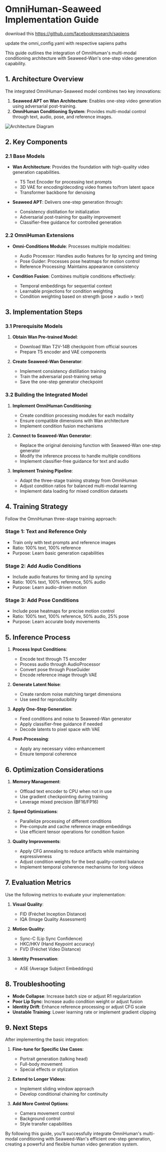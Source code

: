 # OmniHuman-Seaweed Implementation Guide


download this
https://github.com/facebookresearch/sapiens

update the omni_config.yaml with respective sapiens paths








This guide outlines the integration of OmniHuman's multi-modal conditioning architecture with Seaweed-Wan's one-step video generation capability.

## 1. Architecture Overview

The integrated OmniHuman-Seaweed model combines two key innovations:

1. **Seaweed APT on Wan Architecture**: Enables one-step video generation using adversarial post-training.
2. **OmniHuman Conditioning System**: Provides multi-modal control through text, audio, pose, and reference images.

![Architecture Diagram](architecture-diagram.svg)

## 2. Key Components

### 2.1 Base Models

- **Wan Architecture**: Provides the foundation with high-quality video generation capabilities.
  - T5 Text Encoder for processing text prompts
  - 3D VAE for encoding/decoding video frames to/from latent space
  - Transformer backbone for denoising

- **Seaweed APT**: Delivers one-step generation through:
  - Consistency distillation for initialization
  - Adversarial post-training for quality improvement
  - Classifier-free guidance for controlled generation

### 2.2 OmniHuman Extensions

- **Omni-Conditions Module**: Processes multiple modalities:
  - Audio Processor: Handles audio features for lip syncing and timing
  - Pose Guider: Processes pose heatmaps for motion control
  - Reference Processing: Maintains appearance consistency

- **Condition Fusion**: Combines multiple conditions effectively:
  - Temporal embeddings for sequential context
  - Learnable projections for condition weighting
  - Condition weighting based on strength (pose > audio > text)

## 3. Implementation Steps

### 3.1 Prerequisite Models

1. **Obtain Wan Pre-trained Model**:
   - Download Wan T2V-14B checkpoint from official sources
   - Prepare T5 encoder and VAE components

2. **Create Seaweed-Wan Generator**:
   - Implement consistency distillation training
   - Train the adversarial post-training setup
   - Save the one-step generator checkpoint

### 3.2 Building the Integrated Model

1. **Implement OmniHuman Conditioning**:
   - Create condition processing modules for each modality
   - Ensure compatible dimensions with Wan architecture
   - Implement condition fusion mechanisms

2. **Connect to Seaweed-Wan Generator**:
   - Replace the original denoising function with Seaweed-Wan one-step generator
   - Modify the inference process to handle multiple conditions
   - Implement classifier-free guidance for text and audio

3. **Implement Training Pipeline**:
   - Adapt the three-stage training strategy from OmniHuman
   - Adjust condition ratios for balanced multi-modal learning
   - Implement data loading for mixed condition datasets

## 4. Training Strategy

Follow the OmniHuman three-stage training approach:

### Stage 1: Text and Reference Only
- Train only with text prompts and reference images
- Ratio: 100% text, 100% reference
- Purpose: Learn basic generation capabilities

### Stage 2: Add Audio Conditions
- Include audio features for timing and lip syncing
- Ratio: 100% text, 100% reference, 50% audio
- Purpose: Learn audio-driven motion

### Stage 3: Add Pose Conditions
- Include pose heatmaps for precise motion control
- Ratio: 100% text, 100% reference, 50% audio, 25% pose
- Purpose: Learn accurate body movements

## 5. Inference Process

1. **Process Input Conditions**:
   - Encode text through T5 encoder
   - Process audio through AudioProcessor
   - Convert pose through PoseGuider
   - Encode reference image through VAE

2. **Generate Latent Noise**:
   - Create random noise matching target dimensions
   - Use seed for reproducibility

3. **Apply One-Step Generation**:
   - Feed conditions and noise to Seaweed-Wan generator
   - Apply classifier-free guidance if needed
   - Decode latents to pixel space with VAE

4. **Post-Processing**:
   - Apply any necessary video enhancement
   - Ensure temporal coherence

## 6. Optimization Considerations

1. **Memory Management**:
   - Offload text encoder to CPU when not in use
   - Use gradient checkpointing during training
   - Leverage mixed precision (BF16/FP16)

2. **Speed Optimizations**:
   - Parallelize processing of different conditions
   - Pre-compute and cache reference image embeddings
   - Use efficient tensor operations for condition fusion

3. **Quality Improvements**:
   - Apply CFG annealing to reduce artifacts while maintaining expressiveness
   - Adjust condition weights for the best quality-control balance
   - Implement temporal coherence mechanisms for long videos

## 7. Evaluation Metrics

Use the following metrics to evaluate your implementation:

1. **Visual Quality**:
   - FID (Fréchet Inception Distance)
   - IQA (Image Quality Assessment)

2. **Motion Quality**:
   - Sync-C (Lip Sync Confidence)
   - HKC/HKV (Hand Keypoint accuracy)
   - FVD (Fréchet Video Distance)

3. **Identity Preservation**:
   - ASE (Average Subject Embeddings)

## 8. Troubleshooting

- **Mode Collapse**: Increase batch size or adjust R1 regularization
- **Poor Lip Sync**: Increase audio condition weight or adjust fusion
- **Identity Drift**: Enhance reference processing or adjust CFG scale
- **Unstable Training**: Lower learning rate or implement gradient clipping

## 9. Next Steps

After implementing the basic integration:

1. **Fine-tune for Specific Use Cases**:
   - Portrait generation (talking head)
   - Full-body movement
   - Special effects or stylization

2. **Extend to Longer Videos**:
   - Implement sliding window approach
   - Develop conditional chaining for continuity

3. **Add More Control Options**:
   - Camera movement control
   - Background control
   - Style transfer capabilities

By following this guide, you'll successfully integrate OmniHuman's multi-modal conditioning with Seaweed-Wan's efficient one-step generation, creating a powerful and flexible human video generation system.
